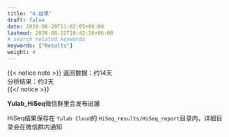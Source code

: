 ```yaml
---
title: "4.结果"
draft: false
date: 2020-08-20T11:02:05+06:00
lastmod: 2020-08-22T10:42:26+06:00
# search related keywords
keywords: ["Results"]
weight: 4
---
```



{{< notice note >}}
返回数据：约14天        
分析结果：约3天    
{{</ notice >}}


**Yulab_HiSeq**微信群里会发布进展

HiSeq结果保存在 `Yulab Cloud`的 `HiSeq_results/HiSeq_report`目录内，详细目录会在微信群内通知

